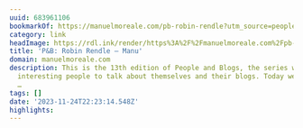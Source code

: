 ```yaml
---
uuid: 683961106
bookmarkOf: https://manuelmoreale.com/pb-robin-rendle?utm_source=peopleandblogs&utm_medium=email&utm_campaign=pb-robin-rendle
category: link
headImage: https://rdl.ink/render/https%3A%2F%2Fmanuelmoreale.com%2Fpb-robin-rendle%3Futm_source%3Dpeopleandblogs%26utm_medium%3Demail%26utm_campaign%3Dpb-robin-rendle
title: 'P&B: Robin Rendle – Manu'
domain: manuelmoreale.com
description: This is the 13th edition of People and Blogs, the series where I ask
  interesting people to talk about themselves and their blogs. Today we have Robin
  …
tags: []
date: '2023-11-24T22:23:14.548Z'
highlights: 
---
```




